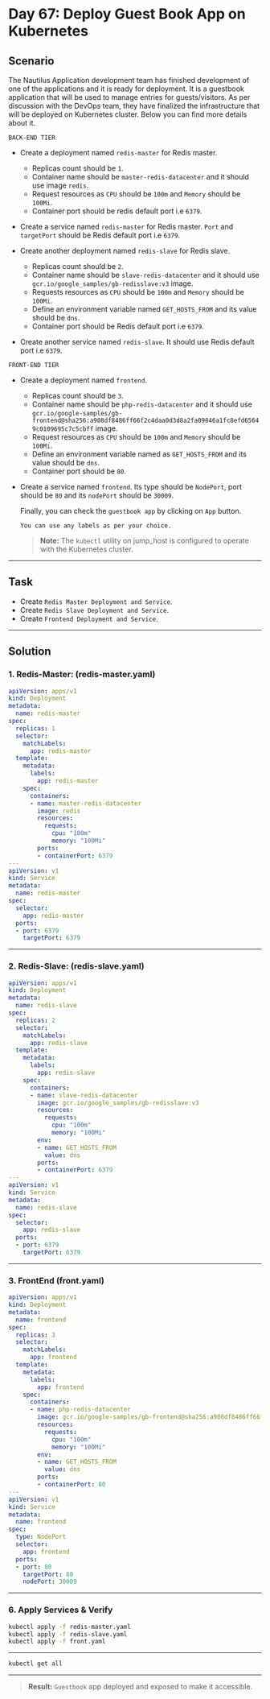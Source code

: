 # Day 67: Deploy Guest Book App on Kubernetes

## Scenario

The Nautilus Application development team has finished development of one of the applications and it is ready for deployment. It is a guestbook application that will be used to manage entries for guests/visitors. As per discussion with the DevOps team, they have finalized the infrastructure that will be deployed on Kubernetes cluster. Below you can find more details about it.

`BACK-END TIER`

- Create a deployment named `redis-master` for Redis master.
  - Replicas count should be `1`.
  - Container name should be `master-redis-datacenter` and it should use image `redis`.
  - Request resources as `CPU` should be `100m` and `Memory` should be `100Mi`.
  - Container port should be redis default port i.e `6379`.
    
- Create a service named `redis-master` for Redis master. `Port` and `targetPort` should be Redis default port i.e `6379`.
- Create another deployment named `redis-slave` for Redis slave.
  - Replicas count should be `2`.
  - Container name should be `slave-redis-datacenter` and it should use `gcr.io/google_samples/gb-redisslave:v3` image.
  - Requests resources as `CPU` should be `100m` and `Memory` should be `100Mi`.
  - Define an environment variable named `GET_HOSTS_FROM` and its value should be `dns`.
  - Container port should be Redis default port i.e `6379`.
- Create another service named `redis-slave`. It should use Redis default port i.e `6379`.

`FRONT-END TIER`  
    
- Create a deployment named `frontend`.
  - Replicas count should be `3`.
  - Container name should be `php-redis-datacenter` and it should use `gcr.io/google-samples/gb-frontend@sha256:a908df8486ff66f2c4daa0d3d8a2fa09846a1fc8efd65649c0109695c7c5cbff` image.
  - Request resources as `CPU` should be `100m` and `Memory` should be `100Mi`.
  - Define an environment variable named as `GET_HOSTS_FROM` and its value should be `dns`.
  - Container port should be `80`.
- Create a service named `frontend`. Its type should be `NodePort`, port should be `80` and its `nodePort` should be `30009`.
    
  
   Finally, you can check the `guestbook app` by clicking on `App` button. 

   `You can use any labels as per your choice.`


  > **Note:** The `kubectl` utility on jump_host is configured to operate with the Kubernetes cluster.

---

## Task

- Create `Redis Master Deployment and Service`.
- Create `Redis Slave Deployment and Service`.
- Create `Frontend Deployment and Service`.


---

## Solution

### 1. Redis-Master: (redis-master.yaml)

```yaml
apiVersion: apps/v1
kind: Deployment
metadata:
  name: redis-master
spec:
  replicas: 1
  selector:
    matchLabels:
      app: redis-master
  template:
    metadata:
      labels:
        app: redis-master
    spec:
      containers:
      - name: master-redis-datacenter
        image: redis
        resources:
          requests:
            cpu: "100m"
            memory: "100Mi"
        ports:
        - containerPort: 6379
---
apiVersion: v1
kind: Service
metadata:
  name: redis-master
spec:
  selector:
    app: redis-master
  ports:
  - port: 6379
    targetPort: 6379


```
---


### 2. Redis-Slave: (redis-slave.yaml)
```yaml
apiVersion: apps/v1
kind: Deployment
metadata:
  name: redis-slave
spec:
  replicas: 2
  selector:
    matchLabels:
      app: redis-slave
  template:
    metadata:
      labels:
        app: redis-slave
    spec:
      containers:
      - name: slave-redis-datacenter
        image: gcr.io/google_samples/gb-redisslave:v3
        resources:
          requests:
            cpu: "100m"
            memory: "100Mi"
        env:
        - name: GET_HOSTS_FROM
          value: dns
        ports:
        - containerPort: 6379
---
apiVersion: v1
kind: Service
metadata:
  name: redis-slave
spec:
  selector:
    app: redis-slave
  ports:
  - port: 6379
    targetPort: 6379


```
---

### 3. FrontEnd (front.yaml)
```yaml
apiVersion: apps/v1
kind: Deployment
metadata:
  name: frontend
spec:
  replicas: 3
  selector:
    matchLabels:
      app: frontend
  template:
    metadata:
      labels:
        app: frontend
    spec:
      containers:
      - name: php-redis-datacenter
        image: gcr.io/google-samples/gb-frontend@sha256:a908df8486ff66f2c4daa0d3d8a2fa09846a1fc8efd65649c0109695c7c5cbff
        resources:
          requests:
            cpu: "100m"
            memory: "100Mi"
        env:
        - name: GET_HOSTS_FROM
          value: dns
        ports:
        - containerPort: 80
---
apiVersion: v1
kind: Service
metadata:
  name: frontend
spec:
  type: NodePort
  selector:
    app: frontend
  ports:
  - port: 80
    targetPort: 80
    nodePort: 30009

```
---


### 6. Apply Services & Verify
```bash
kubectl apply -f redis-master.yaml
kubectl apply -f redis-slave.yaml
kubectl apply -f front.yaml

```
---
```bash
kubectl get all
```
---


> **Result:** `Guestbook` app deployed and exposed to make it accessible.
